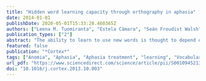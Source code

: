 ```yaml
---
title: "Hidden word learning capacity through orthography in aphasia"
date: 2014-01-01
publishDate: 2020-05-01T15:33:28.460365Z
authors: ["Leena M. Tuomiranta", "Estela Càmara", "Seán Froudist Walsh", "Pablo Ripollés", "Jani P. Saunavaara", "Riitta Parkkola", "Nadine Martin", "Antoni Rodríguez-Fornells", "Matti Laine"]
publication_types: ["2"]
abstract: "The ability to learn to use new words is thought to depend on the integrity of the left dorsal temporo-frontal speech processing pathway. We tested this assumption in a chronic aphasic individual (AA) with an extensive left temporal lesion using a new-word learning paradigm. She exhibited severe phonological problems and Magnetic Resonance Imaging (MRI) suggested a complete disconnection of this left-sided white-matter pathway comprising the arcuate fasciculus (AF). Diffusion imaging tractography confirmed the disconnection of the direct segment and the posterior indirect segment of her left AF, essential components of the left dorsal speech processing pathway. Despite her left-hemispheric damage and moderate aphasia, AA learned to name and maintain the novel words in her active vocabulary on par with healthy controls up to 6 months after learning. This exceeds previous demonstrations of word learning ability in aphasia. Interestingly, AA's preserved word learning ability was modality-specific as it was observed exclusively for written words. Functional magnetic resonance imaging (fMRI) revealed that in contrast to normals, AA showed a significantly right-lateralized activation pattern in the temporal and parietal regions when engaged in reading. Moreover, learning of visually presented novel word–picture pairs also activated the right temporal lobe in AA. Both AA and the controls showed increased activation during learning of novel versus familiar word–picture pairs in the hippocampus, an area critical for associative learning. AA's structural and functional imaging results suggest that in a literate person, a right-hemispheric network can provide an effective alternative route for learning of novel active vocabulary. Importantly, AA's previously undetected word learning ability translated directly into therapy, as she could use written input also to successfully re-learn and maintain familiar words that she had lost due to her left hemisphere lesion."
featured: false
publication: "*Cortex*"
tags: ["Anomia", "Aphasia", "Aphasia treatment", "learning", "Vocabulary"]
url_pdf: "https://www.sciencedirect.com/science/article/pii/S0010945213002487"
doi: "10.1016/j.cortex.2013.10.003"
---
```


